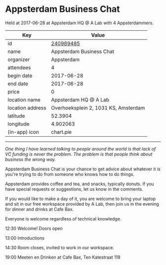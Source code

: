 # Appsterdam Business Chat
Held at 2017-06-28 at Appsterdam HQ @ A Lab with 4 Appsterdammers.
        
|Key|Value
|---|---|
|id|[240989485](https://www.meetup.com/appsterdam/events/240989485/)|
|name|Appsterdam Business Chat|
|organizer|Appsterdam|
|attendees|4|
|begin date|2017-06-28|
|end date|2017-06-28|
|price|0|
|location name|Appsterdam HQ @ A Lab|
|location address|Overhoeksplein 2, 1031 KS, Amsterdam|
|latitude|52.3904|
|longitude|4.902063|
|(in-app) icon|chart.pie|

---

*One thing I have learned talking to people around the world is that lack of VC funding is never the problem. The problem is that people think about business the wrong way.*

Appsterdam Business Chat is your chance to get advice about whatever it is you're trying to do from someone who knows how to do things.

Appsterdam provides coffee and tea, and snacks, typically donuts. If you have special requests or suggestions, let us know in the comments.

If you would like to make a day of it, you are welcome to bring your laptop and sit in our free workspace provided by A Lab, then join us in the evening for dinner and drinks at Cafe Bax.

Everyone is welcome regardless of technical knowledge.

12:30 Welcome! Doors open

13:00 Introductions

14:30 Room closes, invited to work in our workspace.

19:00 Meeten en Drinken at Cafe Bax, Ten Katestraat 119


